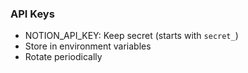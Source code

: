 ### API Keys

- NOTION_API_KEY: Keep secret (starts with `secret_`)
- Store in environment variables
- Rotate periodically

